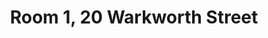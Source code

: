---
basin: 'Yes'
cudn: false
floor: Basement
grade: 3
images: []
living_room: 'No'
location: Warkworth
name: '1'
network: Wireless Only
title: Room 1, 20 Warkworth Street
---